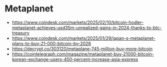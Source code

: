# Metaplanet 

- https://www.coindesk.com/markets/2025/02/10/bitcoin-hodler-metaplanet-achieves-usd35m-unrealized-gains-in-2024-thanks-to-btc-treasury
- https://www.coindesk.com/markets/2025/01/29/japan-s-metaplanet-plans-to-buy-21-000-bitcoin-by-2026
- https://decrypt.co/303120/metaplane-745-million-buy-more-bitcoin
- https://cointelegraph.com/magazine/metaplanet-buy-21000-bitcoin-korean-exchange-users-450-percent-increase-asia-express
